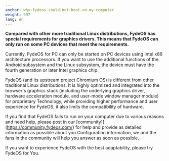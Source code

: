 ```yaml
---
anchor: why-fydeos-could-not-boot-on-my-computer
weight: 997
lang: en
---
```

**Compared with other more traditional Linux distributions, FydeOS has special requirements for graphics drivers. This means that FydeOS can only run on some PC devices that meet the requirements.**

Currently, FydeOS for PC can only be started on PC devices using Intel x86 architecture processors. If you want to use the additional functions of the Android subsystem and the Linux subsystem, the device must have the fourth generation or later Intel graphics chip.

FydeOS (and its upstream project Chromium OS) is different from other traditional Linux distributions. It is highly optimized and integrated into the browser's graphics stack (including the underlying graphics driver, hardware acceleration module, and user-mode window manager module) for proprietary Technology, while providing higher performance and user experience for FydeOS, it also limits the compatibility of hardware.

If you find that FydeOS fails to run on your computer due to various reasons and need help, please post in our [community]](https://community.fydeos.com/) for help and provide as detailed information as possible about you Configuration information, we and the fans in the community will help you answer as soon as possible.

If you want to experience FydeOS with the best adaptability, please try FydeOS for You.